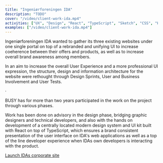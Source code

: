 ```yaml
---
title: "Ingeniørforeningen IDA"
description: "TODO"
cover: "/video/client-work-ida.mp4"
activities: ["UX", "Design", "React", "TypeScript", "Sketch", "CSS", "HTML"]
examples: ["/video/client-work-ida.mp4"]
---
```


Ingeniørforeningen IDA wanted to gather its three existing websites under one single portal on top of a rebranded and unifying UI to increase coeherence between their offers and products, as well as to increase overall brand awareness among members.

In an aim to increase the overall User Experience and a more professional UI expression, the structure, design and information architecture for the website were rethought through Design Sprints, User and Business Involvement and User Tests.

&middot;

BUSY has for more than two years participated in the work on the project through various phases.

Work has been done on advisory in the design phase, bridging graphic designers and technical developers, and also with the hands on development of a centrally located modern design system and UI kit built with React on top of TypeScript, which ensures a brand consistent presentation of the user interface on IDA's web applications as well as a top of the line developer experience when IDAs own developers is interacting with the product.

<a href="https://ida.dk" target="_blank">Launch IDAs corporate site</a>